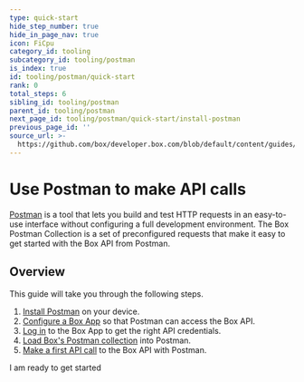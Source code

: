 ```yaml
---
type: quick-start
hide_step_number: true
hide_in_page_nav: true
icon: FiCpu
category_id: tooling
subcategory_id: tooling/postman
is_index: true
id: tooling/postman/quick-start
rank: 0
total_steps: 6
sibling_id: tooling/postman
parent_id: tooling/postman
next_page_id: tooling/postman/quick-start/install-postman
previous_page_id: ''
source_url: >-
  https://github.com/box/developer.box.com/blob/default/content/guides/tooling/postman/quick-start/0-index.md
---
```

<!-- alex disable postman-postwoman -->

# Use Postman to make API calls

[Postman](https://getpostman.com) is a tool that lets you build and test HTTP
requests in an easy-to-use
interface without configuring a full development environment. The Box Postman
Collection is a set of preconfigured requests that make it easy to get started
with the Box API from Postman.

<YouTube id='enUvXHt9qGU' >

</YouTube>

## Overview

This guide will take you through the following steps.

1. [Install Postman](g://tooling/postman/quick-start/install-postman/)
   on your device.
2. [Configure a Box App](g://tooling/postman/quick-start/configure-box-app/) so
   that Postman can access the Box API.
3. [Log in](g://tooling/postman/quick-start/log-in-to-box/) to the Box App to
   get the right API credentials.
4. [Load Box's Postman
   collection](g://tooling/postman/quick-start/load-postman-collection/) into
   Postman.
5. [Make a first API call](g://tooling/postman/quick-start/make-api-call/)
   to the Box API with Postman.

<Next>

I am ready to get started

</Next>